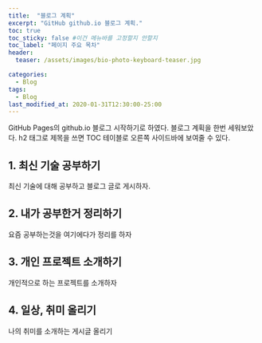 ```yaml
---
title:  "블로그 계획"
excerpt: "GitHub github.io 블로그 계획."
toc: true
toc_sticky: false #이건 메뉴바를 고정할지 안할지
toc_label: "페이지 주요 목차"
header:
  teaser: /assets/images/bio-photo-keyboard-teaser.jpg

categories:
  - Blog
tags:
  - Blog
last_modified_at: 2020-01-31T12:30:00-25:00
---
```


GitHub Pages의 github.io 블로그 시작하기로 하였다.
블로그 계획을 한번 세워보았다. h2 태그로 제목을 쓰면
TOC 테이블로 오른쪽 사이드바에 보여줄 수 있다.

## 1. 최신 기술 공부하기

최신 기술에 대해 공부하고 블로그 글로 게시하자.

## 2. 내가 공부한거 정리하기

요즘 공부하는것을 여기에다가 정리를 하자

## 3. 개인 프로젝트 소개하기

개인적으로 하는 프로젝트를 소개하자

## 4. 일상, 취미 올리기

나의 취미를 소개하는 게시글 올리기